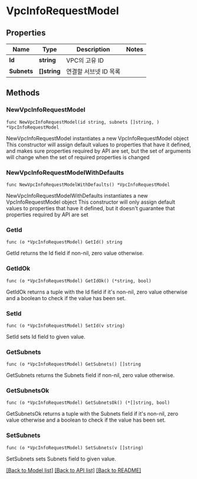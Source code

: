# VpcInfoRequestModel

## Properties

Name | Type | Description | Notes
------------ | ------------- | ------------- | -------------
**Id** | **string** | VPC의 고유 ID | 
**Subnets** | **[]string** | 연결할 서브넷 ID 목록 | 

## Methods

### NewVpcInfoRequestModel

`func NewVpcInfoRequestModel(id string, subnets []string, ) *VpcInfoRequestModel`

NewVpcInfoRequestModel instantiates a new VpcInfoRequestModel object
This constructor will assign default values to properties that have it defined,
and makes sure properties required by API are set, but the set of arguments
will change when the set of required properties is changed

### NewVpcInfoRequestModelWithDefaults

`func NewVpcInfoRequestModelWithDefaults() *VpcInfoRequestModel`

NewVpcInfoRequestModelWithDefaults instantiates a new VpcInfoRequestModel object
This constructor will only assign default values to properties that have it defined,
but it doesn't guarantee that properties required by API are set

### GetId

`func (o *VpcInfoRequestModel) GetId() string`

GetId returns the Id field if non-nil, zero value otherwise.

### GetIdOk

`func (o *VpcInfoRequestModel) GetIdOk() (*string, bool)`

GetIdOk returns a tuple with the Id field if it's non-nil, zero value otherwise
and a boolean to check if the value has been set.

### SetId

`func (o *VpcInfoRequestModel) SetId(v string)`

SetId sets Id field to given value.


### GetSubnets

`func (o *VpcInfoRequestModel) GetSubnets() []string`

GetSubnets returns the Subnets field if non-nil, zero value otherwise.

### GetSubnetsOk

`func (o *VpcInfoRequestModel) GetSubnetsOk() (*[]string, bool)`

GetSubnetsOk returns a tuple with the Subnets field if it's non-nil, zero value otherwise
and a boolean to check if the value has been set.

### SetSubnets

`func (o *VpcInfoRequestModel) SetSubnets(v []string)`

SetSubnets sets Subnets field to given value.



[[Back to Model list]](../README.md#documentation-for-models) [[Back to API list]](../README.md#documentation-for-api-endpoints) [[Back to README]](../README.md)


